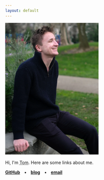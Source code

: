 ```yaml
---
layout: default
---
```

<img border="0" src="/images/taphoto.webp" width="300" />

<link rel="stylesheet" href="balloon.min.css">

Hi, I'm <span id='name' aria-label="Thomas Maxime Klaus Adamczewski" data-balloon-pos="right">Tom</span>. Here are some links about me.

<style>
#name {
    cursor: default;
    text-decoration-style: dotted;
    text-decoration-line: underline;
}
</style>


**[GitHub](https://github.com/tadamcz) • [blog](https://fragile-credences.github.io/) • [email](mailto:tmkadamcz@gmail.com)**
